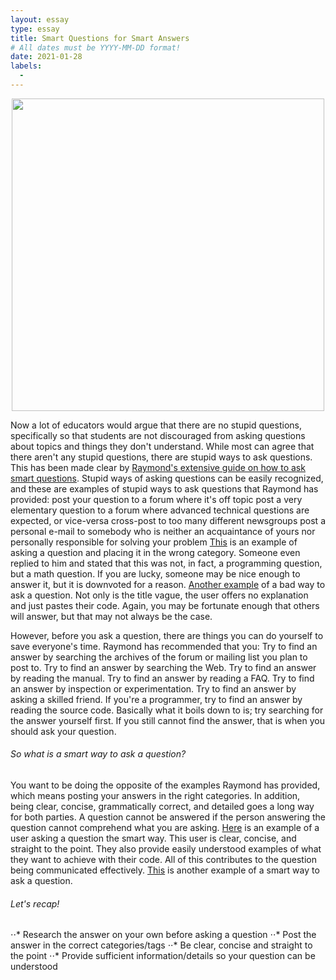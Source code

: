 ```yaml
---
layout: essay
type: essay
title: Smart Questions for Smart Answers
# All dates must be YYYY-MM-DD format!
date: 2021-01-28
labels:
  - 
---
```


<p align="center">
<img src="https://miro.medium.com/max/1200/1*lW3AcKpwL-SFF34TLRMADg.jpeg" width="500" height="500">
</p>

Now a lot of educators would argue that there are no stupid questions, specifically so that students are not discouraged from asking questions about topics and things they don't understand. While most can agree that there aren't any stupid questions, there are stupid ways to ask questions. This has been made clear by [Raymond's extensive guide on how to ask smart questions](http://www.catb.org/esr/faqs/smart-questions.html). Stupid ways of asking questions can be easily recognized, and these are examples of stupid ways to ask questions that Raymond has provided: 
  post your question to a forum where it's off topic
  post a very elementary question to a forum where advanced technical questions are expected, or vice-versa
  cross-post to too many different newsgroups
  post a personal e-mail to somebody who is neither an acquaintance of yours nor personally responsible for solving your problem
[This](https://stackoverflow.com/questions/35723062/get-the-percentage-of-a-number-with-javascript) is an example of asking a question and placing it in the wrong category. Someone even replied to him and stated that this was not, in fact, a programming question, but a math question. If you are lucky, someone may be nice enough to answer it, but it is downvoted for a reason. [Another example](https://stackoverflow.com/questions/40780959/script-not-working-properly) of a bad way to ask a question. Not only is the title vague, the user offers no explanation and just pastes their code. Again, you may be fortunate enough that others will answer, but that may not always be the case. 

However, before you ask a question, there are things you can do yourself to save everyone's time. Raymond has recommended that you:
  Try to find an answer by searching the archives of the forum or mailing list you plan to post to.
  Try to find an answer by searching the Web.
  Try to find an answer by reading the manual.
  Try to find an answer by reading a FAQ.
  Try to find an answer by inspection or experimentation.
  Try to find an answer by asking a skilled friend.
  If you're a programmer, try to find an answer by reading the source code.
 Basically what it boils down to is; try searching for the answer yourself first. If you still cannot find the answer, that is when you should ask your question. 

###### So what is a smart way to ask a question? 
You want to be doing the opposite of the examples Raymond has provided, which means posting your answers in the right categories. In addition, being clear, concise, grammatically correct, and detailed goes a long way for both parties. A question cannot be answered if the person answering the question cannot comprehend what you are asking. 
[Here](https://stackoverflow.com/questions/11499268/sort-two-arrays-the-same-way) is an example of a user asking a question the smart way. This user is clear, concise, and straight to the point. They also provide easily understood examples of what they want to achieve with their code. All of this contributes to the question being communicated effectively. [This](https://stackoverflow.com/questions/171251/how-can-i-merge-properties-of-two-javascript-objects-dynamically?rq=1) is another example of a smart way to ask a question. 

###### Let's recap! 
⋅⋅* Research the answer on your own before asking a question
⋅⋅* Post the answer in the correct categories/tags 
⋅⋅* Be clear, concise and straight to the point
⋅⋅* Provide sufficient information/details so your question can be understood


